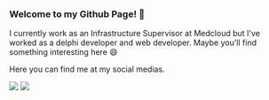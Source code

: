 ### Welcome to my Github Page! 👋

I currently work as an Infrastructure Supervisor at Medcloud but 
I've worked as a delphi developer and web developer. Maybe you'll 
find something interesting here 😄

Here you can find me at my social medias.

<div>
  <a href="https://www.linkedin.com/in/giusepe-budny-675111110" target="_blank"><img src="https://img.shields.io/badge/-LinkedIn-%230077B5?style=for-the-badge&logo=linkedin&logoColor=white" target="_blank"></a>
  <a href = "mailto:giubudny@gmail.com"><img src="https://img.shields.io/badge/Gmail-D14836?style=for-the-badge&logo=gmail&logoColor=white" target="_blank"></a>
  <a href = "instagram.com/giubudny"><img src="https://image.flaticon.com/icons/png/512/2111/2111463.png" width=10 height=10 target="_blank"></a>
</div>

<div>
  
 </div>

<!--
**gb18/gb18** is a ✨ _special_ ✨ repository because its `README.md` (this file) appears on your GitHub profile.

Here are some ideas to get you started:

- 🔭 I’m currently working on ...
- 🌱 I’m currently learning ...
- 👯 I’m looking to collaborate on ...
- 🤔 I’m looking for help with ...
- 💬 Ask me about ...
- 📫 How to reach me: ...
- 😄 Pronouns: ...
- ⚡ Fun fact: ...
-->
